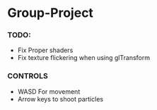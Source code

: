 # Group-Project

### TODO:
- Fix Proper shaders
- Fix texture flickering when using glTransform

### CONTROLS
- WASD For movement
- Arrow keys to shoot particles